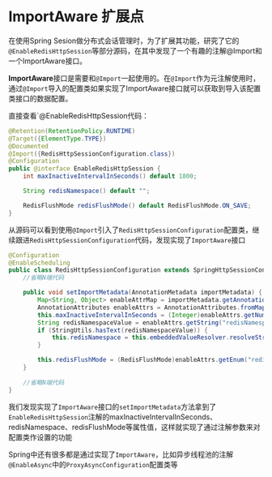# ImportAware 扩展点

在使用Spring Sesion做分布式会话管理时，为了扩展其功能，研究了它的`@EnableRedisHttpSession`等部分源码，在其中发现了一个有趣的注解@Import和一个ImportAware接口。

**ImportAware**接口是需要和`@Import`一起使用的。在`@Import`作为元注解使用时，通过`@Import`导入的配置类如果实现了ImportAware接口就可以获取到导入该配置类接口的数据配置。

直接查看`@EnableRedisHttpSession代码：

```java
@Retention(RetentionPolicy.RUNTIME)
@Target({ElementType.TYPE})
@Documented
@Import({RedisHttpSessionConfiguration.class})
@Configuration
public @interface EnableRedisHttpSession {
    int maxInactiveIntervalInSeconds() default 1800;

    String redisNamespace() default "";

    RedisFlushMode redisFlushMode() default RedisFlushMode.ON_SAVE;
}

```

从源码可以看到使用`@Import`引入了`RedisHttpSessionConfiguration`配置类，继续跟进`RedisHttpSessionConfiguration`代码，发现实现了`ImportAware`接口

```java
@Configuration
@EnableScheduling
public class RedisHttpSessionConfiguration extends SpringHttpSessionConfiguration implements EmbeddedValueResolverAware, ImportAware {
    //省略N端代码

    public void setImportMetadata(AnnotationMetadata importMetadata) {
        Map<String, Object> enableAttrMap = importMetadata.getAnnotationAttributes(EnableRedisHttpSession.class.getName());
        AnnotationAttributes enableAttrs = AnnotationAttributes.fromMap(enableAttrMap);
        this.maxInactiveIntervalInSeconds = (Integer)enableAttrs.getNumber("maxInactiveIntervalInSeconds");
        String redisNamespaceValue = enableAttrs.getString("redisNamespace");
        if (StringUtils.hasText(redisNamespaceValue)) {
            this.redisNamespace = this.embeddedValueResolver.resolveStringValue(redisNamespaceValue);
        }

        this.redisFlushMode = (RedisFlushMode)enableAttrs.getEnum("redisFlushMode");
    }
    
	//省略N端代码
}
```

我们发现实现了`ImportAware`接口的`setImportMetadata`方法拿到了`EnableRedisHttpSession`注解的maxInactiveIntervalInSeconds、redisNamespace、redisFlushMode等属性值，这样就实现了通过注解参数来对配置类作设置的功能

Spring中还有很多都是通过实现了`ImportAware`，比如异步线程池的注解`@EnableAsync`中的`ProxyAsyncConfiguration`配置类等